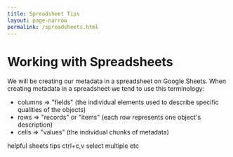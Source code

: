 ```yaml
---
title: Spreadsheet Tips
layout: page-narrow
permalink: /spreadsheets.html
---
```


# Working with Spreadsheets

We will be creating our metadata in a spreadsheet on Google Sheets.
When creating metadata in a spreadsheet we tend to use this terminology:

- columns => "fields" (the individual elements used to describe specific qualities of the objects)
- rows => "records" or "items" (each row represents one object's description)
- cells => "values" (the individual chunks of metadata)

helpful sheets tips ctrl+c,v select multiple etc
